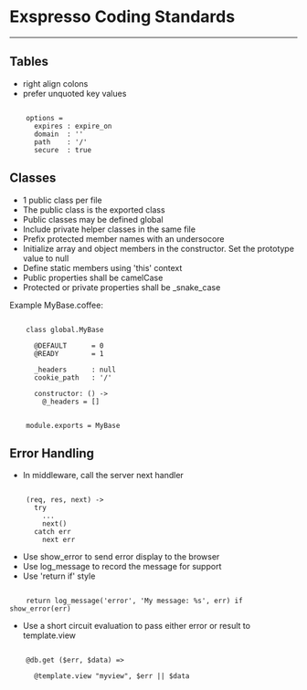 # Exspresso Coding Standards
---

## Tables

  * right align colons
  * prefer unquoted key values

```

    options =
      expires : expire_on
      domain  : ''
      path    : '/'
      secure  : true
```


## Classes

  * 1 public class per file
  * The public class is the exported class
  * Public classes may be defined global
  * Include private helper classes in the same file
  * Prefix protected member names with an undersocore
  * Initialize array and object members in the constructor. Set the prototype value to null
  * Define static members using 'this' context
  * Public properties shall be camelCase
  * Protected or private properties shall be _snake_case

  Example MyBase.coffee:

```

    class global.MyBase

      @DEFAULT      = 0
      @READY        = 1

      _headers      : null
      cookie_path   : '/'

      constructor: () ->
        @_headers = []


    module.exports = MyBase
```




## Error Handling

  * In middleware, call the server next handler

```

    (req, res, next) ->
      try
        ...
        next()
      catch err
        next err
```

  * Use show_error to send error display to the browser
  * Use log_message to record the message for support
  * Use 'return if' style


```

    return log_message('error', 'My message: %s', err) if show_error(err)
```

  * Use a short circuit evaluation to pass either error or result to template.view


```

    @db.get ($err, $data) =>

      @template.view "myview", $err || $data
```




